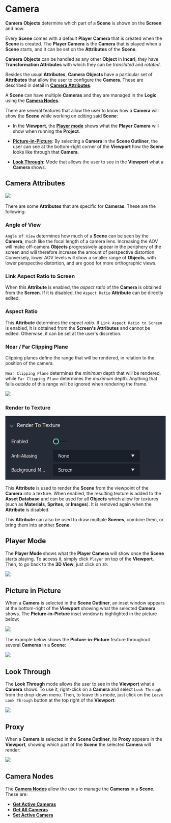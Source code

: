# Camera

**Camera** **Objects** determine which part of a **Scene** is shown on the **Screen** and how.

Every **Scene** comes with a default **Player Camera** that is created when the **Scene** is created. The **Player Camera** is the **Camera** that is played when a **Scene** starts, and it can be set on the **Attributes** of the **Scene**.

**Camera** **Objects** can be handled as any other **Object** in **Incari**, they have **Transformation Attributes** with which they can be *translated* and *rotated*.

Besides the usual **Attributes**, **Camera** **Objects** have a particular set of **Attributes** that allow the user to configure the **Camera**. These are described in detail in [**Camera Attributes**](#camera-attributes).

A **Scene** can have multiple **Cameras** and they are managed in the **Logic** using the [**Camera Nodes**](#camera-nodes).

There are several features that allow the user to know how a **Camera** will show the **Scene** while working on editing said **Scene**:

* In the **Viewport**, the [**Player mode**](#player-mode) shows what the **Player Camera** will show when running the **Project**.

* [**Picture-in-Picture**](#picture-in-picture): By selecting a **Camera** in the **Scene Outliner**, the user can see at the bottom-right corner of the **Viewport** how the **Scene** looks like through that **Camera**.

* [**Look Through**](#look-through): Mode that allows the user to see in the **Viewport** what a **Camera** shows.



<!-- ## Size and Resolution

The relationship between `Size` and `Resolution` can be thought of as being like the relationship between your monitor's display resolution \(the physical pixel dimensions available\) and the resolution setting in your OS's display settings. You could have a 4K monitor, with a display resolution of 3840 x 2160 pixels, but have your OS's display resolution set to 800 x 600. This would stretch the much smaller display resolution to fit your display.

Similarly, `Resolution` defines, in pixels, the resolution of the targeted display, while `Size` defines the dimensions of the area of *3D* space, that will be shown on that display. If `Size` and `Resolution` are different values, then the image will be stretched and/or squashed. This may be okay for _3D_ elements, but _2D_ graphics are made up of pixels, and will have lower resolution when scaled up.

It is therefore recommended that you set `Size` to be the exact same value as `Resolution`, or at least the same _ratio_, unless you have a good reason for doing otherwise.

![](../../.gitbook/assets/camerasizeandresolution.gif) -->

## Camera Attributes

![](../../.gitbook/assets/camera-attributes.png)

There are some **Attributes** that are specific for **Cameras**. These are the following:

### Angle of View

`Angle of View` determines how much of a **Scene** can be seen by the **Camera**, much like the focal length of a camera lens. Increasing the AOV will make off-camera **Objects** progressively appear in the periphery of the screen and will therefore increase the amount of perspective distortion. Conversely, lower AOV levels will show a smaller range of **Objects**, with lower perspective distortion, and are good for more orthographic views.

### Link Aspect Ratio to Screen

When this **Attribute** is enabled, the *aspect ratio* of the **Camera** is obtained from the **Screen**. If it is disabled, the `Aspect Ratio` **Attribute** can be directly edited.

### Aspect Ratio

This **Attribute** determines the *aspect ratio*. If `Link Aspect Ratio to Screen` is enabled, it is obtained from the **Screen's** **Attributes** and cannot be edited. Otherwise, it can be set at the user's discretion.

### Near / Far Clipping Plane

Clipping planes define the range that will be rendered, in relation to the position of the camera.

`Near Clipping Plane` determines the _minimum_ depth that will be rendered, while `Far Clipping Plane` determines the _maximum_ depth. Anything that falls outside of this range will be ignored when rendering the frame.

![](../../.gitbook/assets/nearfarclipping.gif)

### Render to Texture

![](../../.gitbook/assets/cameraimage320241.png)


This **Attribute** is used to render the **Scene** from the viewpoint of the **Camera** into a texture. When enabled, the resulting texture is added to the **Asset Database** and can be used for all **Objects** which allow for textures (such as **Materials**, **Sprites**, or **Images**). It is removed again when the **Attribute** is disabled. 

This **Attribute** can also be used to draw multiple **Scenes**, combine them, or bring them into another **Scene**.

<!-- 
### Render to Texture

![](../../.gitbook/assets/rendertotextureatts2.png)

When `Enable` is on and `Background Mode` is set to `Scene`, this **Attribute** is used to render the **Scene** from the viewpoint of the **Camera** into a texture. When enabled, the resulting texture is added to the **Asset Database** and can be used for all **Objects** which allow for textures (such as **Materials**, **Sprites**, or **Images**). It is removed again when the **Attribute** is disabled. 

This **Attribute** can also be used to draw multiple **Scenes**, combine them, or bring them into another **Scene**.

If `Background Mode` is set to `Transparent` every pixel that is part of the background is removed. 

![Transparent versus Scene Background Modes.](../../.gitbook/assets/backgroundmodeexample.png)


-->

## Player Mode

The **Player Mode** shows what the **Player Camera** will show once the **Scene** starts playing. To access it, simply click `Player` on top of the **Viewport**. Then, to go back to the **3D View**, just click on `3D`:

![](../../.gitbook/assets/camera-player-mode.gif)

## Picture in Picture

When a **Camera** is selected in the **Scene Outliner**, an inset window appears at the bottom-right of the **Viewport** showing what the selected **Camera** shows. The **Picture-in-Picture** inset window is highlighted in the picture below:

![](../../.gitbook/assets/camera-pip2.png)

The example below shows the **Picture-in-Picture** feature throughout several **Cameras** in a **Scene**:

![](../../.gitbook/assets/camera-pip.gif)

## Look Through

The **Look Through** mode allows the user to see in the **Viewport** what a **Camera** shows. To use it, right-click on a **Camera** and select `Look Through` from the drop-down menu. Then, to leave this mode, just click on the `Leave Look Through` button at the top right of the **Viewport**:

![](../../.gitbook/assets/camera-lookthrough1.gif)

## Proxy

When a **Camera** is selected in the **Scene Outliner**, its **Proxy** appears in the **Viewport**, showing which part of the **Scene** the selected **Camera** will render:

![](../../.gitbook/assets/camera-proxy.png)

## Camera Nodes

The [**Camera Nodes**](../../toolbox/incari/camera/README.md) allow the user to manage the **Cameras** in a **Scene**. These are:

* [**Get Active Cameras**](../../toolbox/incari/camera/get-active-camera.md)
* [**Get All Cameras**](../../toolbox/incari/camera/get-all-cameras.md)
* [**Set Active Camera**](../../toolbox/incari/camera/set-active-camera.md)

